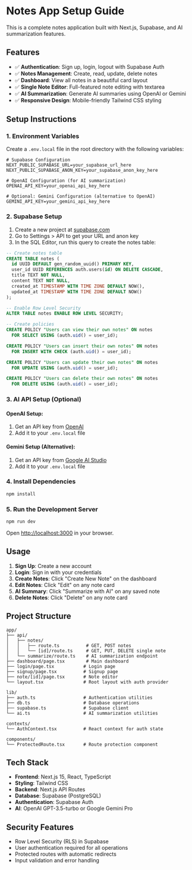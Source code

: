# Notes App Setup Guide

This is a complete notes application built with Next.js, Supabase, and AI summarization features.

## Features

- ✅ **Authentication**: Sign up, login, logout with Supabase Auth
- ✅ **Notes Management**: Create, read, update, delete notes
- ✅ **Dashboard**: View all notes in a beautiful card layout
- ✅ **Single Note Editor**: Full-featured note editing with textarea
- ✅ **AI Summarization**: Generate AI summaries using OpenAI or Gemini
- ✅ **Responsive Design**: Mobile-friendly Tailwind CSS styling

## Setup Instructions

### 1. Environment Variables

Create a `.env.local` file in the root directory with the following variables:

```env
# Supabase Configuration
NEXT_PUBLIC_SUPABASE_URL=your_supabase_url_here
NEXT_PUBLIC_SUPABASE_ANON_KEY=your_supabase_anon_key_here

# OpenAI Configuration (for AI summarization)
OPENAI_API_KEY=your_openai_api_key_here

# Optional: Gemini Configuration (alternative to OpenAI)
GEMINI_API_KEY=your_gemini_api_key_here
```

### 2. Supabase Setup

1. Create a new project at [supabase.com](https://supabase.com)
2. Go to Settings > API to get your URL and anon key
3. In the SQL Editor, run this query to create the notes table:

```sql
-- Create notes table
CREATE TABLE notes (
  id UUID DEFAULT gen_random_uuid() PRIMARY KEY,
  user_id UUID REFERENCES auth.users(id) ON DELETE CASCADE,
  title TEXT NOT NULL,
  content TEXT NOT NULL,
  created_at TIMESTAMP WITH TIME ZONE DEFAULT NOW(),
  updated_at TIMESTAMP WITH TIME ZONE DEFAULT NOW()
);

-- Enable Row Level Security
ALTER TABLE notes ENABLE ROW LEVEL SECURITY;

-- Create policies
CREATE POLICY "Users can view their own notes" ON notes
  FOR SELECT USING (auth.uid() = user_id);

CREATE POLICY "Users can insert their own notes" ON notes
  FOR INSERT WITH CHECK (auth.uid() = user_id);

CREATE POLICY "Users can update their own notes" ON notes
  FOR UPDATE USING (auth.uid() = user_id);

CREATE POLICY "Users can delete their own notes" ON notes
  FOR DELETE USING (auth.uid() = user_id);
```

### 3. AI API Setup (Optional)

#### OpenAI Setup:
1. Get an API key from [OpenAI](https://platform.openai.com/api-keys)
2. Add it to your `.env.local` file

#### Gemini Setup (Alternative):
1. Get an API key from [Google AI Studio](https://makersuite.google.com/app/apikey)
2. Add it to your `.env.local` file

### 4. Install Dependencies

```bash
npm install
```

### 5. Run the Development Server

```bash
npm run dev
```

Open [http://localhost:3000](http://localhost:3000) in your browser.

## Usage

1. **Sign Up**: Create a new account
2. **Login**: Sign in with your credentials
3. **Create Notes**: Click "Create New Note" on the dashboard
4. **Edit Notes**: Click "Edit" on any note card
5. **AI Summary**: Click "Summarize with AI" on any saved note
6. **Delete Notes**: Click "Delete" on any note card

## Project Structure

```
app/
├── api/
│   ├── notes/
│   │   ├── route.ts          # GET, POST notes
│   │   └── [id]/route.ts     # GET, PUT, DELETE single note
│   └── summarize/route.ts    # AI summarization endpoint
├── dashboard/page.tsx        # Main dashboard
├── login/page.tsx           # Login page
├── signup/page.tsx          # Signup page
├── note/[id]/page.tsx       # Note editor
└── layout.tsx               # Root layout with auth provider

lib/
├── auth.ts                  # Authentication utilities
├── db.ts                    # Database operations
├── supabase.ts              # Supabase client
└── ai.ts                    # AI summarization utilities

contexts/
└── AuthContext.tsx          # React context for auth state

components/
└── ProtectedRoute.tsx       # Route protection component
```

## Tech Stack

- **Frontend**: Next.js 15, React, TypeScript
- **Styling**: Tailwind CSS
- **Backend**: Next.js API Routes
- **Database**: Supabase (PostgreSQL)
- **Authentication**: Supabase Auth
- **AI**: OpenAI GPT-3.5-turbo or Google Gemini Pro

## Security Features

- Row Level Security (RLS) in Supabase
- User authentication required for all operations
- Protected routes with automatic redirects
- Input validation and error handling
